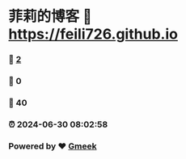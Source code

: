 # 菲莉的博客 :link: https://feili726.github.io 
### :page_facing_up: [2](https://feili726.github.io/tag.html) 
### :speech_balloon: 0 
### :hibiscus: 40 
### :alarm_clock: 2024-06-30 08:02:58 
### Powered by :heart: [Gmeek](https://github.com/Meekdai/Gmeek)
